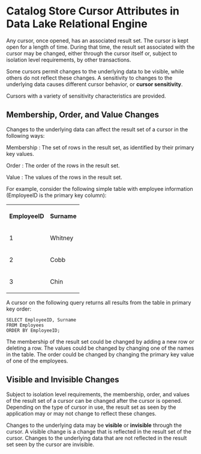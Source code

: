 <!-- loio3be27d566c5f101492adc7dd04a0c3e9 -->

# Catalog Store Cursor Attributes in Data Lake Relational Engine  

Any cursor, once opened, has an associated result set. The cursor is kept open for a length of time. During that time, the result set associated with the cursor may be changed, either through the cursor itself or, subject to isolation level requirements, by other transactions.

Some cursors permit changes to the underlying data to be visible, while others do not reflect these changes. A sensitivity to changes to the underlying data causes different cursor behavior, or **cursor sensitivity**.

Cursors with a variety of sensitivity characteristics are provided.



## Membership, Order, and Value Changes

Changes to the underlying data can affect the result set of a cursor in the following ways:

Membership
:   The set of rows in the result set, as identified by their primary key values.

Order
:   The order of the rows in the result set.

Value
:   The values of the rows in the result set.

For example, consider the following simple table with employee information \(EmployeeID is the primary key column\):


<table>
<tr>
<th valign="top">

EmployeeID



</th>
<th valign="top">

Surname



</th>
</tr>
<tr>
<td valign="top">

1



</td>
<td valign="top">

Whitney



</td>
</tr>
<tr>
<td valign="top">

2



</td>
<td valign="top">

Cobb



</td>
</tr>
<tr>
<td valign="top">

3



</td>
<td valign="top">

Chin



</td>
</tr>
</table>

A cursor on the following query returns all results from the table in primary key order:

```
SELECT EmployeeID, Surname
FROM Employees
ORDER BY EmployeeID;
```

The membership of the result set could be changed by adding a new row or deleting a row. The values could be changed by changing one of the names in the table. The order could be changed by changing the primary key value of one of the employees.



## Visible and Invisible Changes

Subject to isolation level requirements, the membership, order, and values of the result set of a cursor can be changed after the cursor is opened. Depending on the type of cursor in use, the result set as seen by the application may or may not change to reflect these changes.

Changes to the underlying data may be **visible** or **invisible** through the cursor. A visible change is a change that is reflected in the result set of the cursor. Changes to the underlying data that are not reflected in the result set seen by the cursor are invisible.


